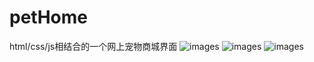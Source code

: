 # petHome
html/css/js相结合的一个网上宠物商城界面
![images](https://github.com/luckyblues/petHome/blob/master/imgs20161016133801.jpg)
![images](https://github.com/luckyblues/petHome/blob/master/imgs20161016133827.jpg)
![images](https://github.com/luckyblues/petHome/blob/master/imgs20161023161500.png)
